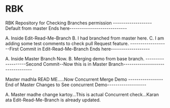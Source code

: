 # RBK
RBK Repository for Checking Branches permission
-------------------Default from master Ends here----------------------------


A. Inside Edit-Read-Me-Branch
B. I had branched from master here.
C. I am adding some test comments to check pull Request feature.
-------------------First Commit in Edit-Read-Me-Branch Ends here-------------------



A. Inside Master Branch Now.
B. Merging demo from base branch.
-------------------Second Commit--Now this is in Master Branch---------------------------------



Master madhla READ ME.....Now Concurrent Merge Demo
-----------------End of Master Changes to See concurrent Demo-------------------


A. Master madhe change kartoy...This is actual Concurrent check...Karan ata Edit-Read-Me-Branch is already updated.
